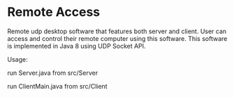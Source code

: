 # Remote Access
Remote udp desktop software that features both server and client. User can access and control their remote computer using this software.
This software is implemented in Java 8 using UDP Socket API.

Usage:

run Server.java from src/Server

run ClientMain.java from src/Client
